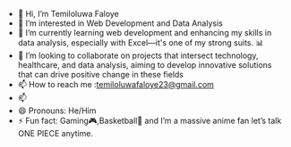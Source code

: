 - 👋 Hi, I’m Temiloluwa Faloye
- 👀 I’m interested in Web Development and Data Analysis 
- 🌱 I’m currently learning web development and enhancing my skills in data analysis, especially with Excel—it's one of my strong suits. 📊
- 💞️ I’m looking to collaborate on projects that intersect technology, healthcare, and data analysis, aiming to develop innovative solutions that can drive positive change in these fields
- 📫 How to reach me :temiloluwafaloye23@gmail.com
- 📫 
- 😄 Pronouns: He/Him
- ⚡ Fun fact: Gaming🎮,Basketball🏀 and I’m a massive anime fan let’s talk ONE PIECE anytime.

<!---
Tomlander23/Tomlander23 is a ✨ special ✨ repository because its `README.md` (this file) appears on your GitHub profile.
You can click the Preview link to take a look at your changes.
--->

